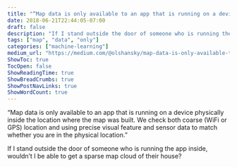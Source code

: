 ```yaml
---
title: "“Map data is only available to an app that is running on a device physically inside the location…"
date: 2018-06-21T22:44:05-07:00
draft: false
description: "If I stand outside the door of someone who is running the app inside, wouldn’t I be able to get a sparse map cloud of their house?"
tags: ["map", "data", "only"]
categories: ["machine-learning"]
medium_url: "https://medium.com/@olshansky/map-data-is-only-available-to-an-app-that-is-running-on-a-device-physically-inside-the-location-a7d0c73899c7"
ShowToc: true
TocOpen: false
ShowReadingTime: true
ShowBreadCrumbs: true
ShowPostNavLinks: true
ShowWordCount: true
---
```


“Map data is only available to an app that is running on a device physically inside the location where the map was built. We check both coarse (WiFi or GPS) location and using precise visual feature and sensor data to match whether you are in the physical location.”

If I stand outside the door of someone who is running the app inside, wouldn’t I be able to get a sparse map cloud of their house?

